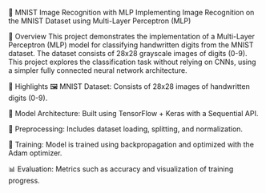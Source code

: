 📝 MNIST Image Recognition with MLP
Implementing Image Recognition on the MNIST Dataset using Multi-Layer Perceptron (MLP)

🌟 Overview
This project demonstrates the implementation of a Multi-Layer Perceptron (MLP) model for classifying handwritten digits from the MNIST dataset. The dataset consists of 28x28 grayscale images of digits (0-9). This project explores the classification task without relying on CNNs, using a simpler fully connected neural network architecture.

🚀 Highlights
🖼️ MNIST Dataset: Consists of 28x28 images of handwritten digits (0-9).

🧠 Model Architecture: Built using TensorFlow + Keras with a Sequential API.

🔧 Preprocessing: Includes dataset loading, splitting, and normalization.

🧪 Training: Model is trained using backpropagation and optimized with the Adam optimizer.

📊 Evaluation: Metrics such as accuracy and visualization of training progress.

